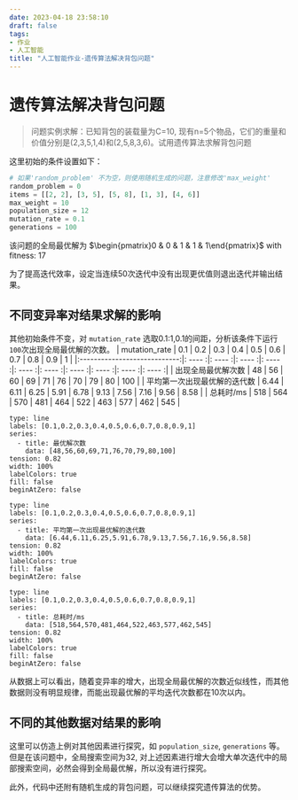 ```yaml
---
date: 2023-04-18 23:58:10
draft: false
tags:  
- 作业 
- 人工智能
title: "人工智能作业-遗传算法解决背包问题"
---
```


# 遗传算法解决背包问题

> 问题实例求解：已知背包的装载量为C=10, 现有n=5个物品，它们的重量和价值分别是(2,3,5,1,4)和(2,5,8,3,6)。试用遗传算法求解背包问题

这里初始的条件设置如下：
```Python
# 如果'random_problem' 不为空，则使用随机生成的问题，注意修改'max_weight'
random_problem = 0
items = [[2, 2], [3, 5], [5, 8], [1, 3], [4, 6]]
max_weight = 10
population_size = 12
mutation_rate = 0.1
generations = 100
```

该问题的全局最优解为 $\begin{pmatrix}0 & 0 & 1 & 1 & 1\end{pmatrix}$ with fitness: 17

为了提高迭代效率，设定当连续50次迭代中没有出现更优值则退出迭代并输出结果。


## 不同变异率对结果求解的影响

其他初始条件不变，对 `mutation_rate` 选取0.1:1,0.1的间距，分析该条件下运行`100`次出现全局最优解的次数。
|        mutation_rate         | 0.1  | 0.2  | 0.3  | 0.4  | 0.5  | 0.6  | 0.7  | 0.8  | 0.9  | 1    |
|:----------------------------:|: ---- :|: ---- :|: ---- :|: ---- :|: ---- :|: ---- :|: ---- :|: ---- :|: ---- :|: ---- :|
|      出现全局最优解次数      | 48   | 56   | 60   | 69   | 71   | 76   | 70   | 79   | 80   | 100  |
| 平均第一次出现最优解的迭代数 | 6.44 | 6.11 | 6.25 | 5.91 | 6.78 | 9.13 | 7.56 | 7.16 | 9.56 | 8.58 |
|          总耗时/ms           | 518  | 564  | 570  | 481  | 464  | 522  | 463  | 577  | 462  | 545  |

```chart
type: line
labels: [0.1,0.2,0.3,0.4,0.5,0.6,0.7,0.8,0.9,1]
series:
  - title: 最优解次数
    data: [48,56,60,69,71,76,70,79,80,100]
tension: 0.82
width: 100%
labelColors: true
fill: false
beginAtZero: false
```

```chart
type: line
labels: [0.1,0.2,0.3,0.4,0.5,0.6,0.7,0.8,0.9,1]
series:
  - title: 平均第一次出现最优解的迭代数
    data: [6.44,6.11,6.25,5.91,6.78,9.13,7.56,7.16,9.56,8.58]
tension: 0.82
width: 100%
labelColors: true
fill: false
beginAtZero: false
```

```chart
type: line
labels: [0.1,0.2,0.3,0.4,0.5,0.6,0.7,0.8,0.9,1]
series:
  - title: 总耗时/ms
    data: [518,564,570,481,464,522,463,577,462,545]
tension: 0.82
width: 100%
labelColors: true
fill: false
beginAtZero: false
```

从数据上可以看出，随着变异率的增大，出现全局最优解的次数近似线性，而其他数据则没有明显规律，而能出现最优解的平均迭代次数都在10次以内。

## 不同的其他数据对结果的影响

这里可以仿造上例对其他因素进行探究，如 `population_size`, `generations` 等。但是在该问题中，全局搜索空间为32, 对上述因素进行增大会增大单次迭代中的局部搜索空间，必然会得到全局最优解，所以没有进行探究。

此外，代码中还附有随机生成的背包问题，可以继续探究遗传算法的优势。